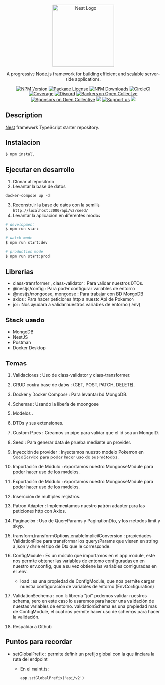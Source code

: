 <p align="center">
  <a href="http://nestjs.com/" target="blank"><img src="https://nestjs.com/img/logo-small.svg" width="200" alt="Nest Logo" /></a>
</p>

[circleci-image]: https://img.shields.io/circleci/build/github/nestjs/nest/master?token=abc123def456
[circleci-url]: https://circleci.com/gh/nestjs/nest

  <p align="center">A progressive <a href="http://nodejs.org" target="_blank">Node.js</a> framework for building efficient and scalable server-side applications.</p>
    <p align="center">
<a href="https://www.npmjs.com/~nestjscore" target="_blank"><img src="https://img.shields.io/npm/v/@nestjs/core.svg" alt="NPM Version" /></a>
<a href="https://www.npmjs.com/~nestjscore" target="_blank"><img src="https://img.shields.io/npm/l/@nestjs/core.svg" alt="Package License" /></a>
<a href="https://www.npmjs.com/~nestjscore" target="_blank"><img src="https://img.shields.io/npm/dm/@nestjs/common.svg" alt="NPM Downloads" /></a>
<a href="https://circleci.com/gh/nestjs/nest" target="_blank"><img src="https://img.shields.io/circleci/build/github/nestjs/nest/master" alt="CircleCI" /></a>
<a href="https://coveralls.io/github/nestjs/nest?branch=master" target="_blank"><img src="https://coveralls.io/repos/github/nestjs/nest/badge.svg?branch=master#9" alt="Coverage" /></a>
<a href="https://discord.gg/G7Qnnhy" target="_blank"><img src="https://img.shields.io/badge/discord-online-brightgreen.svg" alt="Discord"/></a>
<a href="https://opencollective.com/nest#backer" target="_blank"><img src="https://opencollective.com/nest/backers/badge.svg" alt="Backers on Open Collective" /></a>
<a href="https://opencollective.com/nest#sponsor" target="_blank"><img src="https://opencollective.com/nest/sponsors/badge.svg" alt="Sponsors on Open Collective" /></a>
  <a href="https://paypal.me/kamilmysliwiec" target="_blank"><img src="https://img.shields.io/badge/Donate-PayPal-ff3f59.svg"/></a>
    <a href="https://opencollective.com/nest#sponsor"  target="_blank"><img src="https://img.shields.io/badge/Support%20us-Open%20Collective-41B883.svg" alt="Support us"></a>
  <a href="https://twitter.com/nestframework" target="_blank"><img src="https://img.shields.io/twitter/follow/nestframework.svg?style=social&label=Follow"></a>
</p>
  <!--[![Backers on Open Collective](https://opencollective.com/nest/backers/badge.svg)](https://opencollective.com/nest#backer)
  [![Sponsors on Open Collective](https://opencollective.com/nest/sponsors/badge.svg)](https://opencollective.com/nest#sponsor)-->

## Description

[Nest](https://github.com/nestjs/nest) framework TypeScript starter repository.

## Instalacion

```bash
$ npm install
```

## Ejecutar en desarrollo
1. Clonar al repositorio
2. Levantar la base de datos
```
docker-compose up -d
```
3. Reconstruir la base de datos con la semilla
``` http://localhost:3000/api/v2/seed/ ``` 
4. Levantar la aplicacion en diferentes modos
```bash
# development
$ npm run start

# watch mode
$ npm run start:dev

# production mode
$ npm run start:prod
```

## Librerias

- class-transformer , class-validator : Para validar nuestros DTOs.
- @nestjs/config  : Para poder configurar variables de entorno
- @nestjs/mongoose, mongoose : Para trabajar con BD MongoDB
- axios : Para hacer peticiones http a nuesto Api de Pokemon
- joi :   Nos ayudara a validar nuestros variables de entorno (.env)



## Stack usado
* MongoDB
* NestJS
* Postman
* Docker Desktop

## Temas


1. Validaciones : Uso de class-validator y class-transformer.
2. CRUD contra base de datos : (GET, POST, PATCH, DELETE).
3. Docker y Docker Compose : Para levantar bd MongoDB.
4. Schemas : Usando la libería de moongose.
5. Modelos .
6. DTOs y sus extensiones.
7. Custom Pipes : Creamos un pipe para validar que el id sea un MongoID.
8. Seed : Para generar data de prueba mediante un provider.
9. Inyección de provider : Inyectamos nuestro modelo Pokemon en SeedService para poder hacer uso de sus métodos.
10. Importación de Módulo :  exportamos nuestro MongooseModule para poder hacer uso de los modelos.
11. Exportación de Módulo :  exportamos nuestro MongooseModule para poder hacer uso de los modelos.
12. Insercción de multiples registros.
13. Patron Adapter : Implementamos nuestro patrón adapter para las peticiones http con Axios.
14. Paginación : Uso de QueryParams y PaginationDto, y los metodos limit y skyp.
15. transform,transformOptions,enableImplicitConversion : propiedades ValidationPipe para transformar los querysParams que vienen en string a json y darle el tipo de Dto que le corresponde.

16. ConfigModule : Es un módulo que importamos en el app.module, este nos permite obtener las variables de entorno configuradas en en nuestro env.config, que a su vez obtiene las variables configuradas en el .env. 
    * load : es una propiedad de ConfigModule, que nos permite cargar nuestra configuración de variables de entorno (EnvConfiguration)

17. ValidationSechema : con la librería "joi" podemos validar nuestros schema, pero en este caso lo usaremos para hacer una validación de nuestas variables de entorno. validationSchema es una propiedad mas de ConfigModule, el cual nos permite hacer uso de schemas para hacer la validación. 


16. Respaldar a Github

## Puntos para recordar

- setGlobalPrefix : permite definir un prefijo global con la que iinciara la ruta del endpoint
  - En el maint.ts: 

    ``` app.setGlobalPrefix('api/v2') ```
